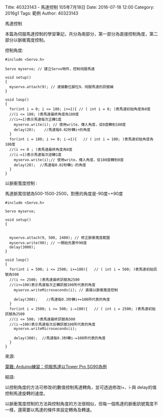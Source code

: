 Title: 40323143 -  馬達控制  105年7月18日
Date: 2016-07-18 12:00
Category: 2016g1
Tags: 範例
Author: 40323143

馬達控制
<!-- PELICAN_END_SUMMARY -->

本篇為伺服馬達控制的學習筆記，共分為兩部分，第一部分為直接控制角度，第二部分以脈衝寬度控制。

控制角度:

    #include <Servo.h>
    
    Servo myservo; // 建立Servo物件，控制伺服馬達
    
    void setup() 
    { 
      myservo.attach(9); // 連接數位腳位9，伺服馬達的訊號線
    } 
    
    void loop()  
    {
      for(int i = 0; i <= 180; i+=1){ // ( int i = 0; )表馬達初始角度為0度
      //(i <= 180; )表馬達最終角度為180度   
      //(i+=1)表示馬達每次正轉1度
        myservo.write(i); // 使用write，傳入角度，從0度轉到180度
        delay(20);    //馬達每0.02秒轉i+的角度
      }
      for(int i = 180; i >= 0; i-=1){   // ( int i = 180; )表馬達初始角度為180度     
      //(i >= 0 ; )表馬達最終角度為0度   
      //(i-=1)表示馬達每次逆轉1度
        myservo.write(i);// 使用write，傳入角度，從180度轉到0度
        delay(20);  //馬達每0.02秒轉i-的角度
      }
    }                                                                                               
                                                                                                       
以脈衝寬度控制 :

馬達脈寬信號為500-1500-2500，對應的角度是-90度~+90度

    #include <Servo.h> 
    
    Servo myservo;
    
    void setup() 
    { 
    
    
      myservo.attach(9, 500, 2400); // 修正脈衝寬度範圍
      myservo.write(90); // 一開始先置中90度
      delay(3000);
    } 
    
    void loop() 
    {
      for(int i = 500; i <= 2500; i+=100){   // ( int i = 500; )表馬達初始訊號為500    
      //(i <= 2500; )表馬達最終訊號為2500   
      //(i+=100)表示馬達每次正轉訊號100所代表的角度
        myservo.writeMicroseconds(i); // 直接以脈衝寬度控制
    
        delay(300);    //馬達每0.3秒轉i+=100所代表的角度
      }
      for(int i = 2500; i >= 500; i-=100){   // ( int i = 2500; )表馬達初始訊號為2500    
      //(i <= 500; )表馬達最終訊號為500   
      //(i-=100)表示馬達每次反轉訊號100所代表的角度
        myservo.writeMicroseconds(i);
    
        delay(300);  //馬達每0.3秒轉i-=100所代表的角度
      }
    }
                                                                                                 
                                                                                                 
                                                                                                                                                                      
來源:

<a href="http://yehnan.blogspot.tw/2013/09/arduinotower-pro-sg90.html">葉難: Arduino練習：伺服馬達以Tower Pro SG90為例</a>


結語:

以控制角度的方法可修改i的數值控制馬達轉角，並可透過修改i+、i-與 delay的值控制馬達旋轉的速度。

以脈衝寬度控制的方法與控制角度的方法很相似，但每一個馬達的脈衝訊號寬度不一樣，還需要以馬達的條件來設定轉角及轉速。






